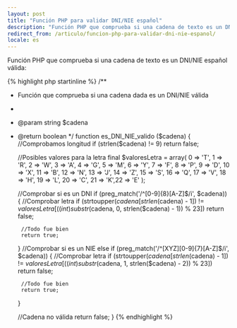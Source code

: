 ```yaml
---
layout: post
title: "Función PHP para validar DNI/NIE español"
description: "Función PHP que comprueba si una cadena de texto es un DNI/NIE español válido"
redirect_from: /articulo/funcion-php-para-validar-dni-nie-espanol/
locale: es
---
```


Función PHP que comprueba si una cadena de texto es un DNI/NIE español válida:

{% highlight php startinline %}
/**
 * Función que comprueba si una cadena dada es un DNI/NIE válida
 *
 * @param string $cadena
 * @return boolean
 */
function es_DNI_NIE_valido ($cadena)
{
    //Comprobamos longitud
    if (strlen($cadena) != 9) return false;

    //Posibles valores para la letra final
    $valoresLetra = array(
        0 => 'T', 1 => 'R', 2 => 'W', 3 => 'A', 4 => 'G', 5 => 'M',
        6 => 'Y', 7 => 'F', 8 => 'P', 9 => 'D', 10 => 'X', 11 => 'B',
        12 => 'N', 13 => 'J', 14 => 'Z', 15 => 'S', 16 => 'Q', 17 => 'V',
        18 => 'H', 19 => 'L', 20 => 'C', 21 => 'K',22 => 'E'
    );

    //Comprobar si es un DNI
    if (preg_match('/^[0-9]{8}[A-Z]$/i', $cadena))
    {
        //Comprobar letra
        if (strtoupper($cadena[strlen($cadena) - 1]) !=
            $valoresLetra[((int) substr($cadena, 0, strlen($cadena) - 1)) % 23])
            return false;

        //Todo fue bien
        return true;
    }
    //Comprobar si es un NIE
    else if (preg_match('/^[XYZ][0-9]{7}[A-Z]$/i', $cadena))
    {
        //Comprobar letra
        if (strtoupper($cadena[strlen($cadena) - 1]) !=
            $valoresLetra[((int) substr($cadena, 1, strlen($cadena) - 2)) % 23])
            return false;

        //Todo fue bien
        return true;
    }

    //Cadena no válida
    return false;
}
{% endhighlight %}
